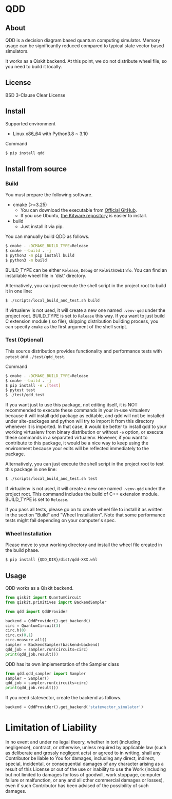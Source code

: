 # QDD

## About

QDD is a decision diagram based quantum computing simulator.
Memory usage can be significantly reduced compared to typical state vector based simulators.

It works as a Qiskit backend.
At this point, we do not distribute wheel file, so you need to build it locally.

## License

BSD 3-Clause Clear License

## Install

Supported environment

- Linux x86_64 with Python3.8 ~ 3.10

Command

```sh
$ pip install qdd
```

## Install from source

### Build

You must prepare the following software.

- cmake (>=3.25)
  - You can download the executable from [Official GitHub](https://github.com/Kitware/CMake/releases).
  - If you use Ubuntu, [the Kitware repository](https://apt.kitware.com/) is easier to install.
- build
  - Just install it via pip.

You can manually build QDD as follows.

```sh
$ cmake . -DCMAKE_BUILD_TYPE=Release
$ cmake --build . -j
$ python3 -m pip install build
$ python3 -m build
```

BUILD_TYPE can be either `Release`, `Debug` or `RelWithDebInfo`.
You can find an installable wheel file in 'dist' directory.

Alternatively, you can just execute the shell script in the project root to build it in one line:

```sh
$ ./scripts/local_build_and_test.sh build
```

If virtualenv is not used, it will create a new one named `.venv-qdd` under the project root.
BUILD_TYPE is set to `Release` this way.
If you want to just build C extension module (.so file), skipping distribution building process, you can specify `cmake` as the first argument of the shell script.


### Test (Optional)

This source distribution provides functionality and performance tests with `pytest` and `./test/qdd_test`.

Command

```sh
$ cmake . -DCMAKE_BUILD_TYPE=Release
$ cmake --build . -j
$ pip install -e .[test]
$ pytest test
$ ./test/qdd_test
```

If you want just to use this package, not editing itself, it is NOT recommended to execute these commands in your in-use virtualenv because it will install qdd package as editable, and qdd will not be installed under site-packages and python will try to import it from this directory whenever it is imported. In that case, it would be better to install qdd to your working virtualenv from binary distribution or without `-e` option, or execute these commands in a separated virtualenv. However, if you want to contribute to this package, it would be a nice way to keep using the environment because your edits will be reflected immediately to the package.

Alternatively, you can just execute the shell script in the project root to test this package in one line:

```sh
$ ./scripts/local_build_and_test.sh test
```

If virtualenv is not used, it will create a new one named `.venv-qdd` under the project root.
This command includes the build of C++ extension module. BUILD_TYPE is set to `Release`.

If you pass all tests, please go on to create wheel file to install it as written in the section "Build" and "Wheel Installation".
Note that some performance tests might fail depending on your computer's spec.

### Wheel Installation

Please move to your working directory and install the wheel file created in the build phase.

```sh
$ pip install {QDD_DIR}/dist/qdd-XXX.whl
```

## Usage

QDD works as a Qiskit backend.

```py
from qiskit import QuantumCircuit
from qiskit.primitives import BackendSampler

from qdd import QddProvider

backend = QddProvider().get_backend()
circ = QuantumCircuit(3)
circ.h(0)
circ.cx(0,1)
circ.measure_all()
sampler = BackendSampler(backend=backend)
qdd_job = sampler.run(circuits=circ)
print(qdd_job.result())
```

QDD has its own implementation of the Sampler class

```py
from qdd.qdd_sampler import Sampler
sampler = Sampler()
qdd_job = sampler.run(circuits=circ)
print(qdd_job.result())
```

If you need statevector, create the backend as follows.

```py
backend = QddProvider().get_backend('statevector_simulator')
```

# Limitation of Liability

In no event and under no legal theory, whether in tort (including negligence), contract, or otherwise, unless required by applicable law (such as deliberate and grossly negligent acts) or agreed to in writing, shall any Contributor be liable to You for damages, including any direct, indirect, special, incidental, or consequential damages of any character arising as a result of this License or out of the use or inability to use the Work (including but not limited to damages for loss of goodwill, work stoppage, computer failure or malfunction, or any and all other commercial damages or losses), even if such Contributor has been advised of the possibility of such damages.

